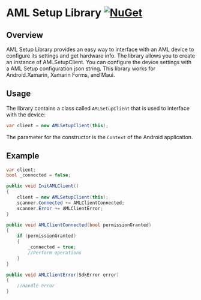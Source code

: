 ﻿# AML Setup Library  [![NuGet](https://img.shields.io/nuget/v/AMLSetupLib)](https://www.nuget.org/packages/AMLSetupLib)

## Overview

AML Setup Library provides an easy way to interface with an AML device to configure its settings and get hardware info. 
The library allows you to create an instance of AMLSetupClient. 
You can configure the device settings with a AML Setup configuration json string.
This library works for Android.Xamarin, Xamarin Forms, and Maui.

## Usage

The library contains a class called `AMLSetupClient` that is used to interface with the device:

```csharp
var client = new AMLSetupClient(this);
```

The parameter for the constructor is the `Context` of the Android application.

## Example

```csharp
var client;
bool _connected = false;

public void InitAMLClient()
{
    client = new AMLSetupClient(this);
    scanner.Connected += AMLClientConnected; 
    scanner.Error += AMLClientError;
}

public void AMLClientConnected(bool permissionGranted)
{
    if (permissionGranted)
    {
        _connected = true;
        //Perform operations
    }
}

public void AMLClientError(SdkError error)
{
    //Handle error
}
```
